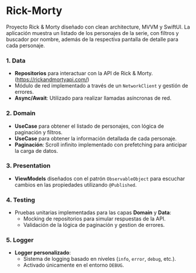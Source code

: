 # Rick-Morty

Proyecto Rick & Morty diseñado con clean architecture, MVVM y SwiftUI. La aplicación muestra un listado de los personajes de la serie, con filtros y buscador por nombre, además de la respectiva pantalla de detalle para cada personaje.

### **1. Data**
- **Repositorios** para interactuar con la API de Rick & Morty. (https://rickandmortyapi.com/)
- Módulo de red implementado a través de un `NetworkClient` y gestión de errores.
- **Async/Await**: Utilizado para realizar llamadas asíncronas de red.

### **2. Domain**
- **UseCase** para obtener el listado de personajes, con lógica de paginación y filtros.
- **UseCase** para obtener la información detallada de cada personaje.
- **Paginación**: Scroll infinito implementado con prefetching para anticipar la carga de datos.

### **3. Presentation**
- **ViewModels** diseñados con el patrón `ObservableObject` para escuchar cambios en las propiedades utilizando `@Published`.

### **4. Testing**
- Pruebas unitarias implementadas para las capas **Domain** y **Data**:
  - Mocking de repositorios para simular respuestas de la API.
  - Validación de la lógica de paginación y gestion de errores.

### **5. Logger**
- **Logger personalizado**:
  - Sistema de logging basado en niveles (`info`, `error`, `debug`, etc.).
  - Activado únicamente en el entorno `DEBUG`.
